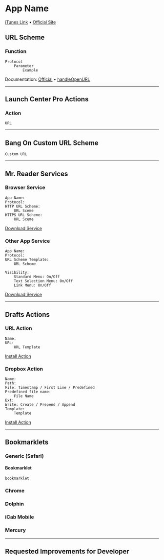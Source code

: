 # App Name

[iTunes Link](Link) • [Official Site](Link)

## URL Scheme

### Function

    Protocol
        Parameter
            Example

Documentation: [Official](Link) • [handleOpenURL](Link)

---

## Launch Center Pro Actions

### Action

    URL

---

## Bang On Custom URL Scheme

    Custom URL

---

## Mr. Reader Services

### Browser Service

    App Name:
    Protocol:
    HTTP URL Scheme:
        URL Sceme
    HTTPS URL Scheme:
        URL Sceme

[Download Service](https://raw.github.com/christopherdwhite/iosWorkflows/master/mrreader-services/FILENAME.mrreaderbrowserconf)

### Other App Service

    App Name:
    Protocol:
    URL Scheme Template:
        URL Scheme
    
    Visibility:
        Standard Menu: On/Off
        Text Selection Menu: On/Off
        Link Menu: On/Off

[Download Service](https://raw.github.com/christopherdwhite/iosWorkflows/master/mrreader-services/FILENAME.mrreaderbrowserconf)

---

## Drafts Actions

### URL Action

    Name:
    URL:
        URL Template

[Install Action](URL)

### Dropbox Action

    Name:
    Path: 
    File: Timestamp / First Line / Predefined
    Predefined file name:
        File Name
    Ext: 
    Write: Create / Prepend / Append
    Template:
        Template

[Install Action](URL)

---

## Bookmarklets

### Generic (Safari)

#### Bookmarklet

```javascript
bookmarklet
```

### Chrome

### Dolphin

### iCab Mobile

### Mercury

---

## Requested Improvements for Developer